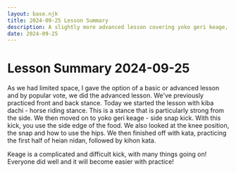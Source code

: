 ```yaml
---
layout: base.njk
title: 2024-09-25 Lesson Summary
description: A slightly more advanced lesson covering yoko geri keage, kiba dachi and heian nidan. With side kick you must use the edge of the foot.
date: 2024-09-25
---
```

# Lesson Summary 2024-09-25 

As we had limited space, I gave the option of a basic or advanced lesson and by popular vote, we did the advanced lesson. We've previously practiced front and back stance. Today we started the lesson with kiba dachi - horse riding stance. This is a stance that is particularly strong from the side. We then moved on to yoko geri keage - side snap kick. With this kick, you use the side edge of the food. We also looked at the knee position, the snap and how to use the hips. We then finished off with kata, practicing the first half of heian nidan, followed by kihon kata.

Keage is a complicated and difficult kick, with many things going on! Everyone did well and it will become easier with practice!
